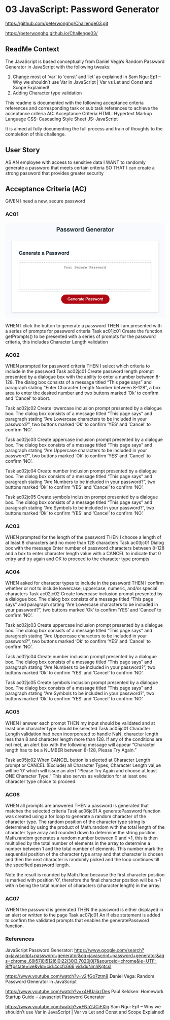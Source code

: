 # 03 JavaScript: Password Generator

https://github.com/peterwonghg/Challenge03.git

https://peterwonghg.github.io/Challenge03/

## ReadMe Context
The JavaScript is based conceptually from Daniel Vega’s Random Password Generator in JavaScript with the following tweaks:
1.	Change most of ‘var’ to ‘const’ and ‘let’ as explained in Sam Ngu: Ep1 – Why we shouldn’t use Var in JavaScript | Var vs Let and Const and Scope Explained!
2.	Adding Character type validation


This readme is documented with the following acceptance criteria references and corresponding task or sub task references to achieve the acceptance criteria
AC: Acceptance Criteria
HTML: Hypertext Markup Language
CSS: Cascading Style Sheet
JS: JavaScript

It is aimed at fully documenting the full process and train of thoughts to the completion of this challenge.

## User Story
AS AN employee with access to sensitive data
I WANT to randomly generate a password that meets certain criteria
SO THAT I can create a strong password that provides greater security

## Acceptance Criteria (AC)
GIVEN I need a new, secure password

### AC01
![Password Generator Home Page](./01.png)

WHEN I click the button to generate a password
THEN I am presented with a series of prompts for password criteria
Task ac01jc01
Create the function getPrompts() to be presented with a series of prompts for the password criteria, this includes Character Length validation

### AC02
WHEN prompted for password criteria
THEN I select which criteria to include in the password
Task ac02jc01 
Create password length prompt presented by a dialogue box with the ability to enter a number between 8-128.  The dialog box consists of a message titled “This page says” and paragraph stating “Enter Character Length Number between 8-128”, a box area to enter the desired number and two buttons marked ‘Ok’ to confirm and ‘Cancel’ to abort.

Task ac02jc02 
Create lowercase inclusion prompt presented by a dialogue box.  The dialog box consists of a message titled “This page says” and paragraph stating “Are Lowercase characters to be included in your password?”, two buttons marked ‘Ok’ to confirm ‘YES’ and ‘Cancel’ to confirm ‘NO’.

Task ac02jc03
Create uppercase inclusion prompt presented by a dialogue box.  The dialog box consists of a message titled “This page says” and paragraph stating “Are Uppercase characters to be included in your password?”, two buttons marked ‘Ok’ to confirm ‘YES’ and ‘Cancel’ to confirm ‘NO’.


Task ac02jc04
Create number inclusion prompt presented by a dialogue box.  The dialog box consists of a message titled “This page says” and paragraph stating “Are Numbers to be included in your password?”, two buttons marked ‘Ok’ to confirm ‘YES’ and ‘Cancel’ to confirm ‘NO’.

Task ac02jc05
Create symbols inclusion prompt presented by a dialogue box.  The dialog box consists of a message titled “This page says” and paragraph stating “Are Symbols to be included in your password?”, two buttons marked ‘Ok’ to confirm ‘YES’ and ‘Cancel’ to confirm ‘NO’.


### AC03
WHEN prompted for the length of the password
THEN I choose a length of at least 8 characters and no more than 128 characters
Task ac03jc01
Dialog box with the message Enter number of password characters between 8-128 and a box to enter character length value with a CANCEL to indicate that 0 entry and try again and OK to proceed to the character type prompts


### AC04
WHEN asked for character types to include in the password
THEN I confirm whether or not to include lowercase, uppercase, numeric, and/or special characters
Task ac02jc02 
Create lowercase inclusion prompt presented by a dialogue box.  The dialog box consists of a message titled “This page says” and paragraph stating “Are Lowercase characters to be included in your password?”, two buttons marked ‘Ok’ to confirm ‘YES’ and ‘Cancel’ to confirm ‘NO’.

Task ac02jc03
Create uppercase inclusion prompt presented by a dialogue box.  The dialog box consists of a message titled “This page says” and paragraph stating “Are Uppercase characters to be included in your password?”, two buttons marked ‘Ok’ to confirm ‘YES’ and ‘Cancel’ to confirm ‘NO’.


Task ac02jc04
Create number inclusion prompt presented by a dialogue box.  The dialog box consists of a message titled “This page says” and paragraph stating “Are Numbers to be included in your password?”, two buttons marked ‘Ok’ to confirm ‘YES’ and ‘Cancel’ to confirm ‘NO’.

Task ac02jc05
Create symbols inclusion prompt presented by a dialogue box.  The dialog box consists of a message titled “This page says” and paragraph stating “Are Symbols to be included in your password?”, two buttons marked ‘Ok’ to confirm ‘YES’ and ‘Cancel’ to confirm ‘NO’.


### AC05
WHEN I answer each prompt
THEN my input should be validated and at least one character type should be selected
Task ac05jc01
Character Length validation had been incorporated to handle NaN, character length less than 8 and character length more than 128.  If any of the conditions are not met, an alert box with the following message will appear “Character length has to be a NUMBER between 8-128, Please Try Again.”

Task ac05jc02
When CANCEL button is selected at Character Length prompt or CANCEL (Exclude) all Character Types, Character Length val;ue will be ‘0’ which will issue an alert “Please Try Again and choose at least ONE Character Type.”  This also serves as validation for at least one character type choice to proceed.

### AC06
WHEN all prompts are answered
THEN a password is generated that matches the selected criteria
Task ac06jc01
A generatePassword function was created using a for loop to generate a random character of the character type.  The random position of the character type string is determined by using the product of Math.random with the total length of the character type array and rounded down to determine the string position.  Math.random generates a random number between 0 and <1, this is then multiplied by the total number of elements in the array to determine a number between 1 and the total number of elements.  This number mark the sequential position of the character type array and that character is chosen and then the next character is randomly picked and the loop continues till the specified password length. 

Note the result is rounded by Math.floor because the first character position is marked with position ‘0’, therefore the final character position will be n-1 with n being the total number of characters (character length) in the array. 

### AC07
WHEN the password is generated
THEN the password is either displayed in an alert or written to the page
Task ac07jc01
An if else statement is added to confirm the validated prompts that enables the generatePassword function.

### References

JavaScript Password Generator: https://www.google.com/search?q=javascript+password+generator&oq=javascript+password+generator&aqs=chrome..69i57j0i512l6j0i22i30l3.7020j0j7&sourceid=chrome&ie=UTF-8#fpstate=ive&vld=cid:4ccfc666,vid:duNmhKgtcsI

https://www.youtube.com/watch?v=v2jfGo7ztm8 Daniel Vega: Random Password Generator in JavaScript

https://www.youtube.com/watch?v=x4HUaiazDes  Paul Keldsen: Homework Startup Guide – Javascript Password Generator

https://www.youtube.com/watch?v=FNh2JCiFXIg Sam Ngu: Ep1 – Why we shouldn’t use Var in JavaScript | Var vs Let and Const and Scope Explained!
